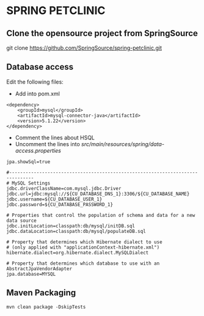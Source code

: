 # SPRING PETCLINIC

## Clone the opensource project from SpringSource

git clone https://github.com/SpringSource/spring-petclinic.git

## Database access

Edit the following files:

* Add into pom.xml
```
<dependency>
    <groupId>mysql</groupId>
    <artifactId>mysql-connector-java</artifactId>
    <version>5.1.22</version>
</dependency>
```
* Comment the lines about HSQL
* Uncomment the lines into *src/main/resources/spring/data-access.properties* 
```
jpa.showSql=true
 
#-------------------------------------------------------------------------------
# MySQL Settings
jdbc.driverClassName=com.mysql.jdbc.Driver
jdbc.url=jdbc:mysql://${CU_DATABASE_DNS_1}:3306/${CU_DATABASE_NAME}
jdbc.username=${CU_DATABASE_USER_1}
jdbc.password=${CU_DATABASE_PASSWORD_1}
 
# Properties that control the population of schema and data for a new data source
jdbc.initLocation=classpath:db/mysql/initDB.sql
jdbc.dataLocation=classpath:db/mysql/populateDB.sql
 
# Property that determines which Hibernate dialect to use
# (only applied with "applicationContext-hibernate.xml")
hibernate.dialect=org.hibernate.dialect.MySQLDialect
 
# Property that determines which database to use with an AbstractJpaVendorAdapter
jpa.database=MYSQL
```
## Maven Packaging
```
mvn clean package -DskipTests
```
